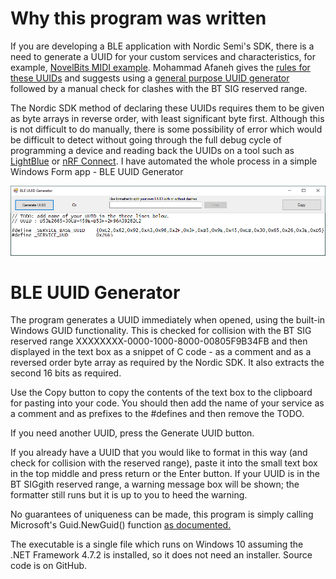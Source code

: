 # Why this program was written

If you are developing a BLE application with Nordic Semi's SDK, there is a need to generate a UUID for your custom services and characteristics, for example, [NovelBits MIDI example](https://www.novelbits.io/bluetooth-gatt-services-characteristics/). Mohammad Afaneh gives the [rules for these UUIDs](https://www.novelbits.io/uuid-for-custom-services-and-characteristics/) and suggests using a [general purpose UUID generator](http://www.guidgenerator.com/) followed by a manual check for clashes with the BT SIG reserved range.

The Nordic SDK method of declaring these UUIDs requires them to be given as byte arrays in reverse order, with least significant byte first. Although this is not difficult to do manually, there is some possibility of error which would be difficult to detect without going through the full debug cycle of programming a device and reading back the UUIDs on a tool such as [LightBlue](https://punchthrough.com/introducing-lightblue-explorer-for-android/) or [nRF Connect](https://www.nordicsemi.com/Software-and-tools/Development-Tools/nRF-Connect-for-mobile). I have automated the whole process in a simple Windows Form app - BLE UUID Generator

![BLE UUID generator](BLE_UUID_generator.png)

# BLE UUID Generator

The program generates a UUID immediately when opened, using the built-in Windows GUID functionality. This is checked for collision with the BT SIG reserved range XXXXXXXX-0000-1000-8000-00805F9B34FB and then displayed in the text box as a snippet of C code - as a comment and as a reversed order byte array as required by the Nordic SDK. It also extracts the second 16 bits as required.

Use the Copy button to copy the contents of the text box to the clipboard for pasting into your code. You should then add the name of your service as a comment and as prefixes to the #defines and then remove the TODO.

If you need another UUID, press the Generate UUID button.

If you already have a UUID that you would like to format in this way (and check for collision with the reserved range), paste it into the small text box in the top middle and press return or the Enter button. If your UUID is in the BT SIGgith reserved range, a warning message box will be shown; the formatter still runs but it is up to you to heed the warning.

No guarantees of uniqueness can be made, this program is simply calling Microsoft's Guid.NewGuid() function [as documented.](https://docs.microsoft.com/en-us/dotnet/api/system.guid.newguid?view=netcore-3.1)

The executable is a single file which runs on Windows 10 assuming the .NET Framework 4.7.2 is installed, so it does not need an installer. Source code is on GitHub.